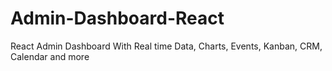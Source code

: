 # Admin-Dashboard-React
React Admin Dashboard With Real time Data, Charts, Events, Kanban, CRM, Calendar and more
